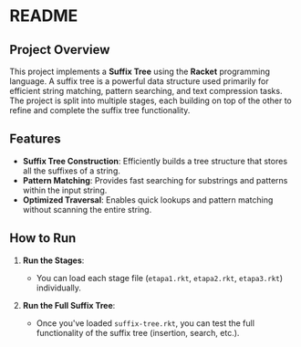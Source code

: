# README

## Project Overview

This project implements a **Suffix Tree** using the **Racket** programming language. A suffix tree is a powerful data structure used primarily for efficient string matching, pattern searching, and text compression tasks. The project is split into multiple stages, each building on top of the other to refine and complete the suffix tree functionality.

## Features

- **Suffix Tree Construction**: Efficiently builds a tree structure that stores all the suffixes of a string.
- **Pattern Matching**: Provides fast searching for substrings and patterns within the input string.
- **Optimized Traversal**: Enables quick lookups and pattern matching without scanning the entire string.

## How to Run

1. **Run the Stages**:  
   - You can load each stage file (`etapa1.rkt`, `etapa2.rkt`, `etapa3.rkt`) individually.
   
2. **Run the Full Suffix Tree**:  
   - Once you've loaded `suffix-tree.rkt`, you can test the full functionality of the suffix tree (insertion, search, etc.).